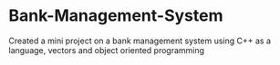 # Bank-Management-System
Created a mini project on a bank management system using C++ as a language, vectors and object oriented programming
